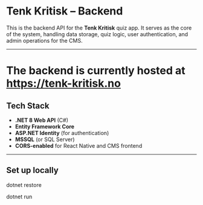 # Tenk Kritisk – Backend

This is the backend API for the **Tenk Kritisk** quiz app. It serves as the core of the system, handling data storage, quiz logic, user authentication, and admin operations for the CMS.

---

# The backend is currently hosted at https://tenk-kritisk.no

## Tech Stack

- **.NET 8 Web API** (C#)
- **Entity Framework Core**
- **ASP.NET Identity** (for authentication)
- **MSSQL** (or SQL Server)
- **CORS-enabled** for React Native and CMS frontend

---

## Set up locally

dotnet restore

dotnet run
